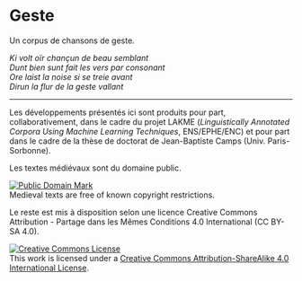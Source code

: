 # Geste

Un corpus de chansons de geste.

*Ki volt oïr chançun de beau semblant*  
*Dunt bien sunt fait les vers par consonant*  
*Ore laist la noise si se treie avant*  
*Dirun la flur de la geste vallant*

***

Les développements présentés ici sont produits pour part, collaborativement, dans le cadre du projet LAKME (*Linguistically Annotated Corpora Using Machine Learning Techniques*, ENS/EPHE/ENC) et pour part dans le cadre de la thèse de doctorat de Jean-Baptiste Camps (Univ. Paris-Sorbonne).

Les textes médiévaux sont du domaine public.
<p>
<a rel="license" href="http://creativecommons.org/publicdomain/mark/1.0/">
<img src="http://i.creativecommons.org/p/mark/1.0/88x31.png"
     style="border-style: none;" alt="Public Domain Mark" />
</a>
<br />
Medieval texts are free of known copyright restrictions.
</p>
     

Le reste est mis à disposition selon une licence Creative Commons Attribution - Partage dans les Mêmes Conditions 4.0 International (CC BY-SA 4.0).

<a rel="license" href="http://creativecommons.org/licenses/by-sa/4.0/"><img alt="Creative Commons License" style="border-width:0" src="https://i.creativecommons.org/l/by-sa/4.0/88x31.png" /></a><br />This work is licensed under a <a rel="license" href="http://creativecommons.org/licenses/by-sa/4.0/">Creative Commons Attribution-ShareAlike 4.0 International License</a>.

